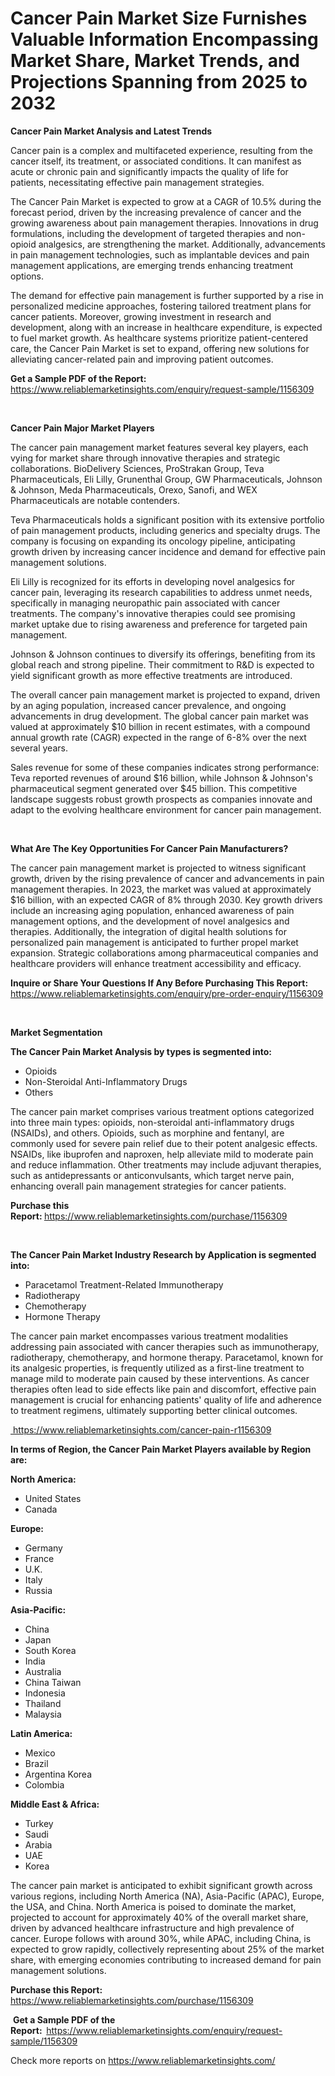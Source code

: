 <p><h1>Cancer Pain Market Size Furnishes Valuable Information Encompassing Market Share, Market Trends, and Projections Spanning from 2025 to 2032</h1></p><p><strong>Cancer Pain Market Analysis and Latest Trends</strong></p>
<p><p>Cancer pain is a complex and multifaceted experience, resulting from the cancer itself, its treatment, or associated conditions. It can manifest as acute or chronic pain and significantly impacts the quality of life for patients, necessitating effective pain management strategies. </p><p>The Cancer Pain Market is expected to grow at a CAGR of 10.5% during the forecast period, driven by the increasing prevalence of cancer and the growing awareness about pain management therapies. Innovations in drug formulations, including the development of targeted therapies and non-opioid analgesics, are strengthening the market. Additionally, advancements in pain management technologies, such as implantable devices and pain management applications, are emerging trends enhancing treatment options. </p><p>The demand for effective pain management is further supported by a rise in personalized medicine approaches, fostering tailored treatment plans for cancer patients. Moreover, growing investment in research and development, along with an increase in healthcare expenditure, is expected to fuel market growth. As healthcare systems prioritize patient-centered care, the Cancer Pain Market is set to expand, offering new solutions for alleviating cancer-related pain and improving patient outcomes.</p></p>
<p><strong>Get a Sample PDF of the Report:&nbsp;</strong> <a href="https://www.reliablemarketinsights.com/enquiry/request-sample/1156309?utm_campaign=2199&utm_medium=2&utm_source=Github&utm_content=ia&utm_term=08032025&utm_id=cancer-pain">https://www.reliablemarketinsights.com/enquiry/request-sample/1156309</a></p>
<p>&nbsp;</p>
<p><strong>Cancer Pain Major Market Players</strong></p>
<p><p>The cancer pain management market features several key players, each vying for market share through innovative therapies and strategic collaborations. BioDelivery Sciences, ProStrakan Group, Teva Pharmaceuticals, Eli Lilly, Grunenthal Group, GW Pharmaceuticals, Johnson & Johnson, Meda Pharmaceuticals, Orexo, Sanofi, and WEX Pharmaceuticals are notable contenders.</p><p>Teva Pharmaceuticals holds a significant position with its extensive portfolio of pain management products, including generics and specialty drugs. The company is focusing on expanding its oncology pipeline, anticipating growth driven by increasing cancer incidence and demand for effective pain management solutions.</p><p>Eli Lilly is recognized for its efforts in developing novel analgesics for cancer pain, leveraging its research capabilities to address unmet needs, specifically in managing neuropathic pain associated with cancer treatments. The company's innovative therapies could see promising market uptake due to rising awareness and preference for targeted pain management.</p><p>Johnson & Johnson continues to diversify its offerings, benefiting from its global reach and strong pipeline. Their commitment to R&D is expected to yield significant growth as more effective treatments are introduced.</p><p>The overall cancer pain management market is projected to expand, driven by an aging population, increased cancer prevalence, and ongoing advancements in drug development. The global cancer pain market was valued at approximately $10 billion in recent estimates, with a compound annual growth rate (CAGR) expected in the range of 6-8% over the next several years.</p><p>Sales revenue for some of these companies indicates strong performance: Teva reported revenues of around $16 billion, while Johnson & Johnson's pharmaceutical segment generated over $45 billion. This competitive landscape suggests robust growth prospects as companies innovate and adapt to the evolving healthcare environment for cancer pain management.</p></p>
<p>&nbsp;</p>
<p><strong>What Are The Key Opportunities For Cancer Pain Manufacturers?</strong></p>
<p><p>The cancer pain management market is projected to witness significant growth, driven by the rising prevalence of cancer and advancements in pain management therapies. In 2023, the market was valued at approximately $16 billion, with an expected CAGR of 8% through 2030. Key growth drivers include an increasing aging population, enhanced awareness of pain management options, and the development of novel analgesics and therapies. Additionally, the integration of digital health solutions for personalized pain management is anticipated to further propel market expansion. Strategic collaborations among pharmaceutical companies and healthcare providers will enhance treatment accessibility and efficacy.</p></p>
<p><strong>Inquire or Share Your Questions If Any Before Purchasing This Report:</strong> <a href="https://www.reliablemarketinsights.com/enquiry/pre-order-enquiry/1156309?utm_campaign=2199&utm_medium=2&utm_source=Github&utm_content=ia&utm_term=08032025&utm_id=cancer-pain">https://www.reliablemarketinsights.com/enquiry/pre-order-enquiry/1156309</a></p>
<p>&nbsp;</p>
<p><strong>Market Segmentation</strong></p>
<p><strong>The Cancer Pain Market Analysis by types is segmented into:</strong></p>
<p><ul><li>Opioids</li><li>Non-Steroidal Anti-Inflammatory Drugs</li><li>Others</li></ul></p>
<p><p>The cancer pain market comprises various treatment options categorized into three main types: opioids, non-steroidal anti-inflammatory drugs (NSAIDs), and others. Opioids, such as morphine and fentanyl, are commonly used for severe pain relief due to their potent analgesic effects. NSAIDs, like ibuprofen and naproxen, help alleviate mild to moderate pain and reduce inflammation. Other treatments may include adjuvant therapies, such as antidepressants or anticonvulsants, which target nerve pain, enhancing overall pain management strategies for cancer patients.</p></p>
<p><strong>Purchase this Report:&nbsp;</strong><a href="https://www.reliablemarketinsights.com/purchase/1156309?utm_campaign=2199&utm_medium=2&utm_source=Github&utm_content=ia&utm_term=08032025&utm_id=cancer-pain">https://www.reliablemarketinsights.com/purchase/1156309</a></p>
<p>&nbsp;</p>
<p><strong>The Cancer Pain Market Industry Research by Application is segmented into:</strong></p>
<p><ul><li>Paracetamol Treatment-Related Immunotherapy</li><li>Radiotherapy</li><li>Chemotherapy</li><li>Hormone Therapy</li></ul></p>
<p><p>The cancer pain market encompasses various treatment modalities addressing pain associated with cancer therapies such as immunotherapy, radiotherapy, chemotherapy, and hormone therapy. Paracetamol, known for its analgesic properties, is frequently utilized as a first-line treatment to manage mild to moderate pain caused by these interventions. As cancer therapies often lead to side effects like pain and discomfort, effective pain management is crucial for enhancing patients' quality of life and adherence to treatment regimens, ultimately supporting better clinical outcomes.</p></p>
<p><a href="https://www.reliablemarketinsights.com/cancer-pain-r1156309?utm_campaign=2199&utm_medium=2&utm_source=Github&utm_content=ia&utm_term=08032025&utm_id=cancer-pain">&nbsp;https://www.reliablemarketinsights.com/cancer-pain-r1156309</a></p>
<p><strong>In terms of Region, the Cancer Pain Market Players available by Region are:</strong></p>
<p>
    <p> <strong> North America: </strong>
        <ul>
            <li>United States</li>
            <li>Canada</li>
        </ul>
        </p> 
    <p> <strong> Europe: </strong>
        <ul>
            <li>Germany</li>
            <li>France</li>
            <li>U.K.</li>
            <li>Italy</li>
            <li>Russia</li>
        </ul>
        </p> 
    <p> <strong> Asia-Pacific: </strong>
        <ul>
            <li>China</li>
            <li>Japan</li>
            <li>South Korea</li>
            <li>India</li>
            <li>Australia</li>
            <li>China Taiwan</li>
            <li>Indonesia</li>
            <li>Thailand</li>
            <li>Malaysia</li>
        </ul>
        </p> 
    <p> <strong> Latin America: </strong>
        <ul>
            <li>Mexico</li>
            <li>Brazil</li>
            <li>Argentina Korea</li>
            <li>Colombia</li>
        </ul>
        </p> 
    <p> <strong> Middle East & Africa: </strong>
        <ul>
            <li>Turkey</li>
            <li>Saudi</li>
            <li>Arabia</li>
            <li>UAE</li>
            <li>Korea</li>
        </ul>
    </p>
    </p>
<p><p>The cancer pain market is anticipated to exhibit significant growth across various regions, including North America (NA), Asia-Pacific (APAC), Europe, the USA, and China. North America is poised to dominate the market, projected to account for approximately 40% of the overall market share, driven by advanced healthcare infrastructure and high prevalence of cancer. Europe follows with around 30%, while APAC, including China, is expected to grow rapidly, collectively representing about 25% of the market share, with emerging economies contributing to increased demand for pain management solutions.</p></p>
<p><strong>Purchase this Report: </strong><a href="https://www.reliablemarketinsights.com/purchase/1156309?utm_campaign=2199&utm_medium=2&utm_source=Github&utm_content=ia&utm_term=08032025&utm_id=cancer-pain">https://www.reliablemarketinsights.com/purchase/1156309</a></p>
<p>&nbsp;<strong>Get a Sample PDF of the Report:&nbsp;&nbsp;</strong><a href="https://www.reliablemarketinsights.com/enquiry/request-sample/1156309?utm_campaign=2199&utm_medium=2&utm_source=Github&utm_content=ia&utm_term=08032025&utm_id=cancer-pain">https://www.reliablemarketinsights.com/enquiry/request-sample/1156309</a></p>
<p><strong></strong></p>
<p>Check more reports on <a href="https://www.reliablemarketinsights.com/?utm_campaign=2199&utm_medium=2&utm_source=Github&utm_content=ia&utm_term=08032025&utm_id=cancer-pain">https://www.reliablemarketinsights.com/</a></p>